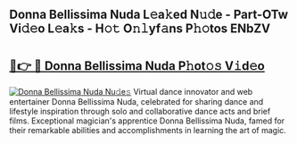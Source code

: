 ## Donna Bellissima Nuda L𝚎a𝚔ed N𝚞𝚍e - Part-OTw Vi𝚍𝚎o L𝚎a𝚔s - H𝚘𝚝 O𝚗𝚕yf𝚊ns P𝚑𝚘tos ENbZV

# <h2><a href="http://kf1fqq.oniu.top/?m=Donna+Bellissima+Nuda">🔗👉 🔴 Donna Bellissima Nuda P𝚑ot𝚘𝚜 V𝚒d𝚎o</a></h2>

[![Donna Bellissima Nuda Nu𝚍e𝚜](https://i.imgur.com/0qMVB7G.gif)](http://kf1fqq.oniu.top/?m=Donna+Bellissima+Nuda)
Virtual dance innovator and web entertainer Donna Bellissima Nuda, celebrated for sharing dance and lifestyle inspiration through solo and collaborative dance acts and brief films. Exceptional magician's apprentice Donna Bellissima Nuda, famed for their remarkable abilities and accomplishments in learning the art of magic.  
